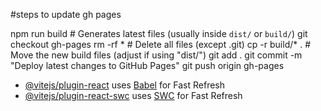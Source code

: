 

#steps to update gh pages

npm run build  # Generates latest files (usually inside `dist/` or `build/`)
git checkout gh-pages
rm -rf *  # Delete all files (except .git)
cp -r build/* .  # Move the new build files (adjust if using "dist/")
git add .
git commit -m "Deploy latest changes to GitHub Pages"
git push origin gh-pages


- [@vitejs/plugin-react](https://github.com/vitejs/vite-plugin-react/blob/main/packages/plugin-react/README.md) uses [Babel](https://babeljs.io/) for Fast Refresh
- [@vitejs/plugin-react-swc](https://github.com/vitejs/vite-plugin-react-swc) uses [SWC](https://swc.rs/) for Fast Refresh
